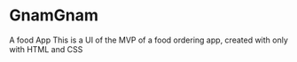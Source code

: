 # GnamGnam
A food App
This is a UI of the MVP of a food ordering app, created with only with HTML and CSS

